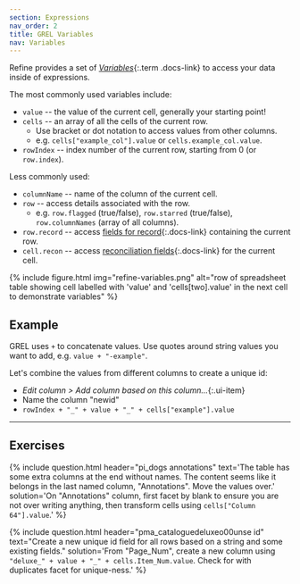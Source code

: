 ```yaml
---
section: Expressions
nav_order: 2
title: GREL Variables
nav: Variables
---
```


Refine provides a set of [*Variables*](https://openrefine.org/docs/manual/expressions#variables){:.term .docs-link} to access your data inside of expressions.

The most commonly used variables include: 

- `value` -- the value of the current cell, generally your starting point!
- `cells` -- an array of all the cells of the current row. 
    - Use bracket or dot notation to access values from other columns.
    - e.g. `cells["example_col"].value` or `cells.example_col.value`.
- `rowIndex` -- index number of the current row, starting from 0 (or `row.index`).

Less commonly used: 

- `columnName` -- name of the column of the current cell.
- `row` -- access details associated with the row. 
    - e.g. `row.flagged` (true/false), `row.starred` (true/false), `row.columnNames` (array of all columns).
- `row.record` -- access [fields for record](https://openrefine.org/docs/manual/expressions#record){:.docs-link} containing the current row.
- `cell.recon` -- access [reconciliation fields](https://openrefine.org/docs/manual/expressions#reconciliation){:.docs-link} for the current cell.

{% include figure.html img="refine-variables.png" alt="row of spreadsheet table showing cell labelled with 'value' and 'cells[two].value' in the next cell to demonstrate variables" %}

## Example

GREL uses `+` to concatenate values. 
Use quotes around string values you want to add, e.g. `value + "-example"`.

Let's combine the values from different columns to create a unique id:

- *Edit column > Add column based on this column...*{:.ui-item}
- Name the column "newid"
- `rowIndex + "_" + value + "_" + cells["example"].value`

---------

## Exercises 

{% include question.html header="pi_dogs annotations"
text='The table has some extra columns at the end without names. The content seems like it belongs in the last named column, "Annotations". Move the values over.'
solution='On "Annotations" column, first facet by blank to ensure you are not over writing anything, then transform cells using `cells["Column 64"].value`.' %}

{% include question.html header="pma_cataloguedeluxeo00unse id"
text="Create a new unique id field for all rows based on a string and some existing fields." 
solution='From "Page_Num", create a new column using `"deluxe_" + value + "_" + cells.Item_Num.value`. Check for with duplicates facet for unique-ness.' %}